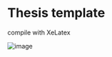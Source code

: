 # Thesis template
compile with XeLatex

![image](https://user-images.githubusercontent.com/78150104/225962009-765db0be-6960-4f6d-b994-a183489028c5.png)

